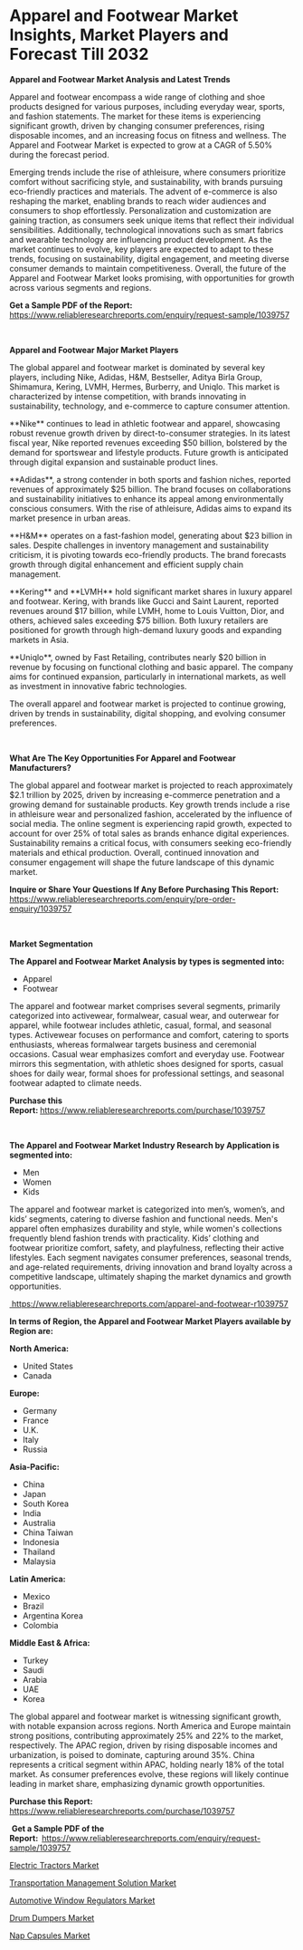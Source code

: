 <p><h1>Apparel and Footwear Market Insights, Market Players and Forecast Till 2032</h1></p><p><strong>Apparel and Footwear Market Analysis and Latest Trends</strong></p>
<p><p>Apparel and footwear encompass a wide range of clothing and shoe products designed for various purposes, including everyday wear, sports, and fashion statements. The market for these items is experiencing significant growth, driven by changing consumer preferences, rising disposable incomes, and an increasing focus on fitness and wellness. The Apparel and Footwear Market is expected to grow at a CAGR of 5.50% during the forecast period. </p><p>Emerging trends include the rise of athleisure, where consumers prioritize comfort without sacrificing style, and sustainability, with brands pursuing eco-friendly practices and materials. The advent of e-commerce is also reshaping the market, enabling brands to reach wider audiences and consumers to shop effortlessly. Personalization and customization are gaining traction, as consumers seek unique items that reflect their individual sensibilities. Additionally, technological innovations such as smart fabrics and wearable technology are influencing product development. As the market continues to evolve, key players are expected to adapt to these trends, focusing on sustainability, digital engagement, and meeting diverse consumer demands to maintain competitiveness. Overall, the future of the Apparel and Footwear Market looks promising, with opportunities for growth across various segments and regions.</p></p>
<p><strong>Get a Sample PDF of the Report:&nbsp;</strong> <a href="https://www.reliableresearchreports.com/enquiry/request-sample/1039757?utm_campaign=2104&utm_medium=2&utm_source=Github&utm_content=ia&utm_term=05022025&utm_id=apparel-and-footwear">https://www.reliableresearchreports.com/enquiry/request-sample/1039757</a></p>
<p>&nbsp;</p>
<p><strong>Apparel and Footwear Major Market Players</strong></p>
<p><p>The global apparel and footwear market is dominated by several key players, including Nike, Adidas, H&M, Bestseller, Aditya Birla Group, Shimamura, Kering, LVMH, Hermes, Burberry, and Uniqlo. This market is characterized by intense competition, with brands innovating in sustainability, technology, and e-commerce to capture consumer attention.</p><p>**Nike** continues to lead in athletic footwear and apparel, showcasing robust revenue growth driven by direct-to-consumer strategies. In its latest fiscal year, Nike reported revenues exceeding $50 billion, bolstered by the demand for sportswear and lifestyle products. Future growth is anticipated through digital expansion and sustainable product lines.</p><p>**Adidas**, a strong contender in both sports and fashion niches, reported revenues of approximately $25 billion. The brand focuses on collaborations and sustainability initiatives to enhance its appeal among environmentally conscious consumers. With the rise of athleisure, Adidas aims to expand its market presence in urban areas.</p><p>**H&M** operates on a fast-fashion model, generating about $23 billion in sales. Despite challenges in inventory management and sustainability criticism, it is pivoting towards eco-friendly products. The brand forecasts growth through digital enhancement and efficient supply chain management.</p><p>**Kering** and **LVMH** hold significant market shares in luxury apparel and footwear. Kering, with brands like Gucci and Saint Laurent, reported revenues around $17 billion, while LVMH, home to Louis Vuitton, Dior, and others, achieved sales exceeding $75 billion. Both luxury retailers are positioned for growth through high-demand luxury goods and expanding markets in Asia.</p><p>**Uniqlo**, owned by Fast Retailing, contributes nearly $20 billion in revenue by focusing on functional clothing and basic apparel. The company aims for continued expansion, particularly in international markets, as well as investment in innovative fabric technologies. </p><p>The overall apparel and footwear market is projected to continue growing, driven by trends in sustainability, digital shopping, and evolving consumer preferences.</p></p>
<p>&nbsp;</p>
<p><strong>What Are The Key Opportunities For Apparel and Footwear Manufacturers?</strong></p>
<p><p>The global apparel and footwear market is projected to reach approximately $2.1 trillion by 2025, driven by increasing e-commerce penetration and a growing demand for sustainable products. Key growth trends include a rise in athleisure wear and personalized fashion, accelerated by the influence of social media. The online segment is experiencing rapid growth, expected to account for over 25% of total sales as brands enhance digital experiences. Sustainability remains a critical focus, with consumers seeking eco-friendly materials and ethical production. Overall, continued innovation and consumer engagement will shape the future landscape of this dynamic market.</p></p>
<p><strong>Inquire or Share Your Questions If Any Before Purchasing This Report:</strong> <a href="https://www.reliableresearchreports.com/enquiry/pre-order-enquiry/1039757?utm_campaign=2104&utm_medium=2&utm_source=Github&utm_content=ia&utm_term=05022025&utm_id=apparel-and-footwear">https://www.reliableresearchreports.com/enquiry/pre-order-enquiry/1039757</a></p>
<p>&nbsp;</p>
<p><strong>Market Segmentation</strong></p>
<p><strong>The Apparel and Footwear Market Analysis by types is segmented into:</strong></p>
<p><ul><li>Apparel</li><li>Footwear</li></ul></p>
<p><p>The apparel and footwear market comprises several segments, primarily categorized into activewear, formalwear, casual wear, and outerwear for apparel, while footwear includes athletic, casual, formal, and seasonal types. Activewear focuses on performance and comfort, catering to sports enthusiasts, whereas formalwear targets business and ceremonial occasions. Casual wear emphasizes comfort and everyday use. Footwear mirrors this segmentation, with athletic shoes designed for sports, casual shoes for daily wear, formal shoes for professional settings, and seasonal footwear adapted to climate needs.</p></p>
<p><strong>Purchase this Report:&nbsp;</strong><a href="https://www.reliableresearchreports.com/purchase/1039757?utm_campaign=2104&utm_medium=2&utm_source=Github&utm_content=ia&utm_term=05022025&utm_id=apparel-and-footwear">https://www.reliableresearchreports.com/purchase/1039757</a></p>
<p>&nbsp;</p>
<p><strong>The Apparel and Footwear Market Industry Research by Application is segmented into:</strong></p>
<p><ul><li>Men</li><li>Women</li><li>Kids</li></ul></p>
<p><p>The apparel and footwear market is categorized into men’s, women’s, and kids’ segments, catering to diverse fashion and functional needs. Men's apparel often emphasizes durability and style, while women's collections frequently blend fashion trends with practicality. Kids’ clothing and footwear prioritize comfort, safety, and playfulness, reflecting their active lifestyles. Each segment navigates consumer preferences, seasonal trends, and age-related requirements, driving innovation and brand loyalty across a competitive landscape, ultimately shaping the market dynamics and growth opportunities.</p></p>
<p><a href="https://www.reliableresearchreports.com/apparel-and-footwear-r1039757?utm_campaign=2104&utm_medium=2&utm_source=Github&utm_content=ia&utm_term=05022025&utm_id=apparel-and-footwear">&nbsp;https://www.reliableresearchreports.com/apparel-and-footwear-r1039757</a></p>
<p><strong>In terms of Region, the Apparel and Footwear Market Players available by Region are:</strong></p>
<p>
    <p> <strong> North America: </strong>
        <ul>
            <li>United States</li>
            <li>Canada</li>
        </ul>
        </p> 
    <p> <strong> Europe: </strong>
        <ul>
            <li>Germany</li>
            <li>France</li>
            <li>U.K.</li>
            <li>Italy</li>
            <li>Russia</li>
        </ul>
        </p> 
    <p> <strong> Asia-Pacific: </strong>
        <ul>
            <li>China</li>
            <li>Japan</li>
            <li>South Korea</li>
            <li>India</li>
            <li>Australia</li>
            <li>China Taiwan</li>
            <li>Indonesia</li>
            <li>Thailand</li>
            <li>Malaysia</li>
        </ul>
        </p> 
    <p> <strong> Latin America: </strong>
        <ul>
            <li>Mexico</li>
            <li>Brazil</li>
            <li>Argentina Korea</li>
            <li>Colombia</li>
        </ul>
        </p> 
    <p> <strong> Middle East & Africa: </strong>
        <ul>
            <li>Turkey</li>
            <li>Saudi</li>
            <li>Arabia</li>
            <li>UAE</li>
            <li>Korea</li>
        </ul>
    </p>
    </p>
<p><p>The global apparel and footwear market is witnessing significant growth, with notable expansion across regions. North America and Europe maintain strong positions, contributing approximately 25% and 22% to the market, respectively. The APAC region, driven by rising disposable incomes and urbanization, is poised to dominate, capturing around 35%. China represents a critical segment within APAC, holding nearly 18% of the total market. As consumer preferences evolve, these regions will likely continue leading in market share, emphasizing dynamic growth opportunities.</p></p>
<p><strong>Purchase this Report: </strong><a href="https://www.reliableresearchreports.com/purchase/1039757?utm_campaign=2104&utm_medium=2&utm_source=Github&utm_content=ia&utm_term=05022025&utm_id=apparel-and-footwear">https://www.reliableresearchreports.com/purchase/1039757</a></p>
<p>&nbsp;<strong>Get a Sample PDF of the Report:&nbsp;&nbsp;</strong><a href="https://www.reliableresearchreports.com/enquiry/request-sample/1039757?utm_campaign=2104&utm_medium=2&utm_source=Github&utm_content=ia&utm_term=05022025&utm_id=apparel-and-footwear">https://www.reliableresearchreports.com/enquiry/request-sample/1039757</a></p>
<p><strong></strong></p>
<p><p><a href="https://www.linkedin.com/pulse/forecasting-electric-tractors-market-2025-2032-report-zyczc?utm_campaign=2104&utm_medium=2&utm_source=Github&utm_content=ia&utm_term=05022025&utm_id=apparel-and-footwear">Electric Tractors Market</a></p><p><a href="https://www.linkedin.com/pulse/transportation-management-solution-market-forecast-2025-2032-ofjkf?utm_campaign=2104&utm_medium=2&utm_source=Github&utm_content=ia&utm_term=05022025&utm_id=apparel-and-footwear">Transportation Management Solution Market</a></p><p><a href="https://www.linkedin.com/pulse/key-drivers-automotive-window-regulators-market-expansion-gldgf?utm_campaign=2104&utm_medium=2&utm_source=Github&utm_content=ia&utm_term=05022025&utm_id=apparel-and-footwear">Automotive Window Regulators Market</a></p><p><a href="https://www.linkedin.com/pulse/drum-dumpers-industry-resonance-42-amplification-across-bewze?utm_campaign=2104&utm_medium=2&utm_source=Github&utm_content=ia&utm_term=05022025&utm_id=apparel-and-footwear">Drum Dumpers Market</a></p><p><a href="https://github.com/GenaGaines34/Market-Research-Report-List-1/blob/main/nap-capsules-market.md?utm_campaign=2104&utm_medium=2&utm_source=Github&utm_content=ia&utm_term=05022025&utm_id=apparel-and-footwear">Nap Capsules Market</a></p></p>